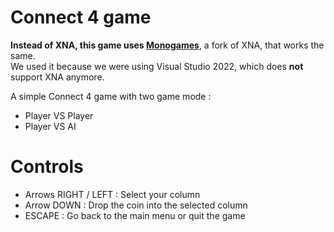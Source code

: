 # Connect 4 game

**Instead of XNA, this game uses [Monogames](https://www.mongames.net/index.php)**, a fork of XNA, that works the same.  
We used it because we were using Visual Studio 2022, which does **not** support XNA anymore.

A simple Connect 4 game with two game mode : 
- Player VS Player
- Player VS AI

# Controls
- Arrows RIGHT / LEFT : Select your column  
- Arrow DOWN : Drop the coin into the selected column  
- ESCAPE : Go back to the main menu or quit the game  

